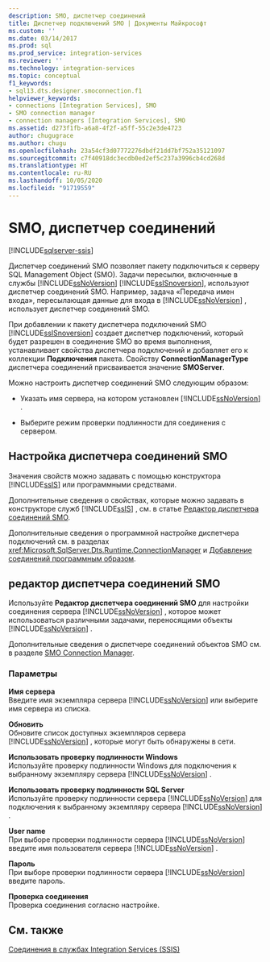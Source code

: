 ```yaml
---
description: SMO, диспетчер соединений
title: Диспетчер подключений SMO | Документы Майкрософт
ms.custom: ''
ms.date: 03/14/2017
ms.prod: sql
ms.prod_service: integration-services
ms.reviewer: ''
ms.technology: integration-services
ms.topic: conceptual
f1_keywords:
- sql13.dts.designer.smoconnection.f1
helpviewer_keywords:
- connections [Integration Services], SMO
- SMO connection manager
- connection managers [Integration Services], SMO
ms.assetid: d273f1fb-a6a8-4f2f-a5ff-55c2e3de4723
author: chugugrace
ms.author: chugu
ms.openlocfilehash: 23a54cf3d07772276dbdf21dd7bf752a35121097
ms.sourcegitcommit: c7f40918dc3ecdb0ed2ef5c237a3996cb4cd268d
ms.translationtype: HT
ms.contentlocale: ru-RU
ms.lasthandoff: 10/05/2020
ms.locfileid: "91719559"
---
```

# <a name="smo-connection-manager"></a>SMO, диспетчер соединений

[!INCLUDE[sqlserver-ssis](../../includes/applies-to-version/sqlserver-ssis.md)]


  Диспетчер соединений SMO позволяет пакету подключиться к серверу SQL Management Object (SMO). Задачи пересылки, включенные в службы [!INCLUDE[ssNoVersion](../../includes/ssnoversion-md.md)] [!INCLUDE[ssISnoversion](../../includes/ssisnoversion-md.md)], используют диспетчер соединений SMO. Например, задача «Передача имен входа», пересылающая данные для входа в [!INCLUDE[ssNoVersion](../../includes/ssnoversion-md.md)] , использует диспетчер соединений SMO.  
  
 При добавлении к пакету диспетчера подключений SMO [!INCLUDE[ssISnoversion](../../includes/ssisnoversion-md.md)] создает диспетчер подключений, который будет разрешен в соединение SMO во время выполнения, устанавливает свойства диспетчера подключений и добавляет его к коллекции **Подключения** пакета. Свойству **ConnectionManagerType** диспетчера соединений присваивается значение **SMOServer**.  
  
 Можно настроить диспетчер соединений SMO следующим образом:  
  
-   Указать имя сервера, на котором установлен [!INCLUDE[ssNoVersion](../../includes/ssnoversion-md.md)] .  
  
-   Выберите режим проверки подлинности для соединения с сервером.  
  
## <a name="configuration-of-the-smo-connection-manager"></a>Настройка диспетчера соединений SMO  
 Значения свойств можно задавать с помощью конструктора [!INCLUDE[ssIS](../../includes/ssis-md.md)] или программными средствами.  
  
 Дополнительные сведения о свойствах, которые можно задавать в конструкторе служб [!INCLUDE[ssIS](../../includes/ssis-md.md)] , см. в статье [Редактор диспетчера соединений SMO]().  
  
 Дополнительные сведения о программной настройке диспетчера подключений см. в разделах <xref:Microsoft.SqlServer.Dts.Runtime.ConnectionManager> и [Добавление соединений программным образом](../../integration-services/building-packages-programmatically/adding-connections-programmatically.md).  
  
## <a name="smo-connection-manager-editor"></a>редактор диспетчера соединений SMO
  Используйте **Редактор диспетчера соединений SMO** для настройки соединения сервера [!INCLUDE[ssNoVersion](../../includes/ssnoversion-md.md)] , которое может использоваться различными задачами, переносящими объекты [!INCLUDE[ssNoVersion](../../includes/ssnoversion-md.md)] .  
  
 Дополнительные сведения о диспетчере соединений объектов SMO см. в разделе [SMO Connection Manager](../../integration-services/connection-manager/smo-connection-manager.md).  
  
### <a name="options"></a>Параметры  
 **Имя сервера**  
 Введите имя экземпляра сервера [!INCLUDE[ssNoVersion](../../includes/ssnoversion-md.md)] или выберите имя сервера из списка.  
  
 **Обновить**  
 Обновите список доступных экземпляров сервера [!INCLUDE[ssNoVersion](../../includes/ssnoversion-md.md)] , которые могут быть обнаружены в сети.  
  
 **Использовать проверку подлинности Windows**  
 Используйте проверку подлинности Windows для подключения к выбранному экземпляру сервера [!INCLUDE[ssNoVersion](../../includes/ssnoversion-md.md)] .  
  
 **Использовать проверку подлинности SQL Server**  
 Используйте проверку подлинности сервера [!INCLUDE[ssNoVersion](../../includes/ssnoversion-md.md)] для подключения к выбранному экземпляру сервера [!INCLUDE[ssNoVersion](../../includes/ssnoversion-md.md)] .  
  
 **User name**  
 При выборе проверки подлинности сервера [!INCLUDE[ssNoVersion](../../includes/ssnoversion-md.md)] введите имя пользователя сервера [!INCLUDE[ssNoVersion](../../includes/ssnoversion-md.md)] .  
  
 **Пароль**  
 При выборе проверки подлинности сервера [!INCLUDE[ssNoVersion](../../includes/ssnoversion-md.md)] введите пароль.  
  
 **Проверка соединения**  
 Проверка соединения согласно настройке.  
  
## <a name="see-also"></a>См. также  
 [Соединения в службах Integration Services (SSIS)](../../integration-services/connection-manager/integration-services-ssis-connections.md)  
  
